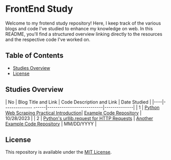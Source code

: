 # FrontEnd Study

Welcome to my frotend study repository! Here, I keep track of the various blogs and code I've studied to enhance my knowledge on web. In this README, you'll find a structured overview linking directly to the resources and the respective code I've worked on.

## Table of Contents

- [Studies Overview](#studies-overview)
- [License](#license)

## Studies Overview

| No | Blog Title and Link | Code Description and Link | Date Studied |
|----|-------------- ------|---------------------------|--------------|
| 1  | [Python Web Scraping Practical Introduction](https://realpython.com/python-web-scraping-practical-introduction/)| [Example Code Repository](http://examplecode.com) | 10/28/2023 |
| 2  | [Python's urllib.request for HTTP Requests](https://realpython.com/urllib-request/)   | [Another Example Code Repository](http://anotherexamplecode.com) | MM/DD/YYYY   |


## License

This repository is available under the [MIT License](LICENSE).

